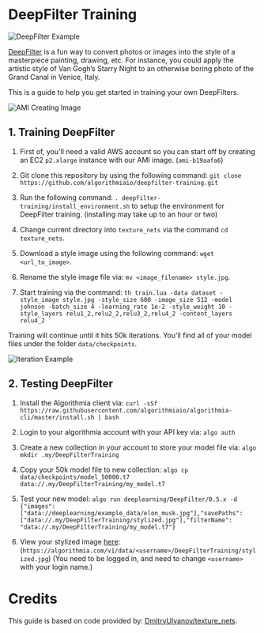 # DeepFilter Training

![DeepFilter Example](https://s3.amazonaws.com/algorithmia-assets/github_repo/deepfilter-training/gan_vogh_example2.png)

[DeepFilter](https://algorithmia.com/algorithms/deeplearning/DeepFilter) is a fun way to convert photos or images into the style of a masterpiece painting, drawing, etc. For instance, you could apply the artistic style of Van Gogh’s Starry Night to an otherwise boring photo of the Grand Canal in Venice, Italy.

This is a guide to help you get started in training your own DeepFilters.

![AMI Creating Image](https://s3.amazonaws.com/algorithmia-assets/github_repo/deepfilter-training/ami_creation.png)

## 1. Training DeepFilter

1. First of, you'll need a valid AWS account so you can start off by creating an EC2 `p2.xlarge` instance with our AMI image. (`ami-b19aafa6`)

2. Git clone this repository by using the following command: `git clone https://github.com/algorithmiaio/deepfilter-training.git`

3. Run the following command: `. deepfilter-training/install_environment.sh` to setup the environment for DeepFilter training. (installing may take up to an hour or two)

4. Change current directory into `texture_nets` via the command `cd texture_nets`.

5. Download a style image using the following command: `wget <url_to_image>`.

6. Rename the style image file via: `mv <image_filename> style.jpg`.

7. Start training via the command: `th train.lua -data dataset -style_image style.jpg -style_size 600 -image_size 512 -model johnson -batch_size 4 -learning_rate 1e-2 -style_weight 10 -style_layers relu1_2,relu2_2,relu3_2,relu4_2 -content_layers relu4_2`

Training will continue until it hits 50k iterations. You'll find all of your model files under the folder `data/checkpoints`.

![Iteration Example](https://s3.amazonaws.com/algorithmia-assets/github_repo/deepfilter-training/iteration_example.png)
## 2. Testing DeepFilter

1. Install the Algorithmia client via: `curl -sSf https://raw.githubusercontent.com/algorithmiaio/algorithmia-cli/master/install.sh | bash`

2. Login to your algorithmia account with your API key via: `algo auth`

4. Create a new collection in your account to store your model file via: `algo mkdir .my/DeepFilterTraining`

4. Copy your 50k model file to new collection: `algo cp data/checkpoints/model_50000.t7 data://.my/DeepFilterTraining/my_model.t7`

5. Test your new model: `algo run deeplearning/DeepFilter/0.5.x -d {"images": ["data://deeplearning/example_data/elon_musk.jpg"],"savePaths": ["data://.my/DeepFilterTraining/stylized.jpg"],"filterName": "data://.my/DeepFilterTraining/my_model.t7"}`

6. View your stylized image [here](https://algorithmia.com/v1/data/<username>/DeepFilterTraining/stylized.jpg): (`https://algorithmia.com/v1/data/<username>/DeepFilterTraining/stylized.jpg`) (You need to be logged in, and need to change `<username>` with your login name.)

# Credits

This guide is based on code provided by: [DmitryUlyanov/texture_nets](https://github.com/DmitryUlyanov/texture_nets).
